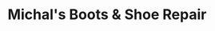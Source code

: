 ---
title: "Michal's Boots & Shoe Repair"
url: /osseo/michals-boots-and-shoe-repair/
shop: shoes
---